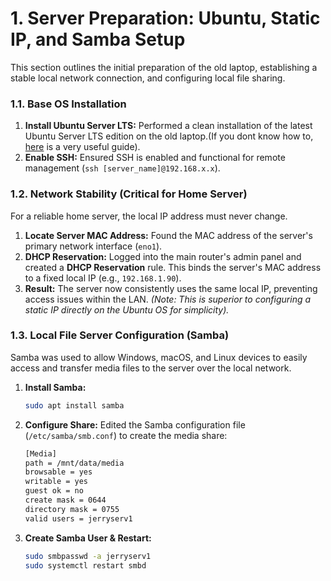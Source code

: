 # 1. Server Preparation: Ubuntu, Static IP, and Samba Setup

This section outlines the initial preparation of the old laptop, establishing a stable local network connection, and configuring local file sharing.

### 1.1. Base OS Installation

1.  **Install Ubuntu Server LTS:** Performed a clean installation of the latest Ubuntu Server LTS edition on the old laptop.(If you dont know how to, [here](https://ubuntu.com/tutorials/install-ubuntu-server#1-overview) is a very useful guide).
2.  **Enable SSH:** Ensured SSH is enabled and functional for remote management (`ssh [server_name]@192.168.x.x`).

### 1.2. Network Stability (Critical for Home Server)

For a reliable home server, the local IP address must never change.

1.  **Locate Server MAC Address:** Found the MAC address of the server's primary network interface (`eno1`).
2.  **DHCP Reservation:** Logged into the main router's admin panel and created a **DHCP Reservation** rule. This binds the server's MAC address to a fixed local IP (e.g., `192.168.1.90`).
3.  **Result:** The server now consistently uses the same local IP, preventing access issues within the LAN. *(Note: This is superior to configuring a static IP directly on the Ubuntu OS for simplicity).*

### 1.3. Local File Server Configuration (Samba)

Samba was used to allow Windows, macOS, and Linux devices to easily access and transfer media files to the server over the local network.

1.  **Install Samba:**
    ```bash
    sudo apt install samba
    ```
2.  **Configure Share:** Edited the Samba configuration file (`/etc/samba/smb.conf`) to create the media share:
    ```bash
    [Media]
    path = /mnt/data/media
    browsable = yes
    writable = yes
    guest ok = no
    create mask = 0644
    directory mask = 0755
    valid users = jerryserv1
    ```
3.  **Create Samba User & Restart:**
    ```bash
    sudo smbpasswd -a jerryserv1
    sudo systemctl restart smbd
    ```

